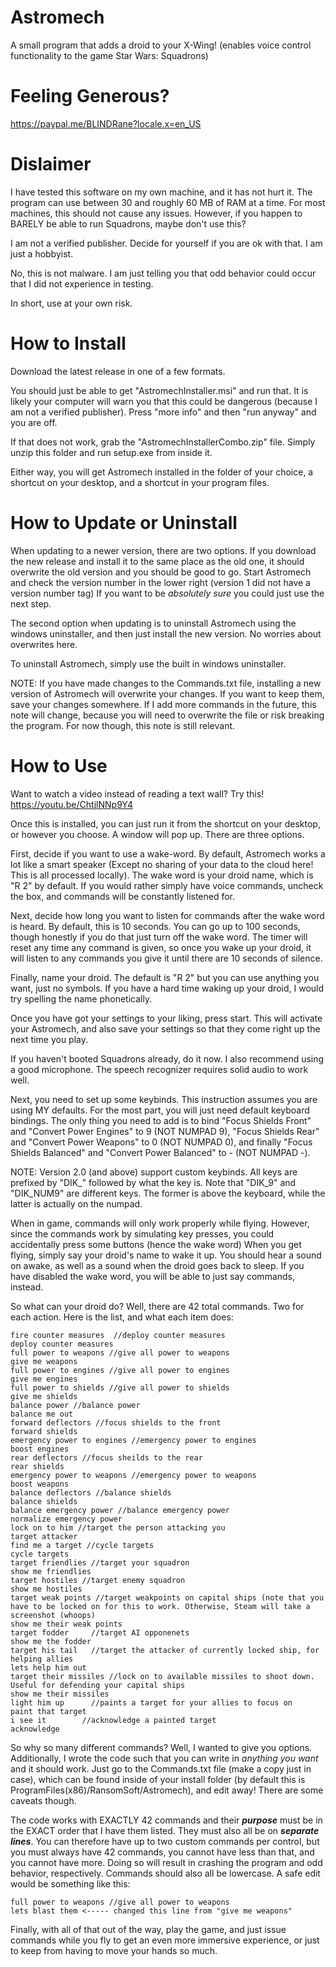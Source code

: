 # Astromech
A small program that adds a droid to your X-Wing!
(enables voice control functionality to the game Star Wars: Squadrons)

# Feeling Generous?

https://paypal.me/BLINDRane?locale.x=en_US

# Dislaimer

I have tested this software on my own machine, and it has not hurt it. The program can use between 30 and roughly 60 MB of RAM at a time. For most machines, this should not cause any issues. However, if you happen to BARELY be able to run Squadrons, maybe don't use this?

I am not a verified publisher. Decide for yourself if you are ok with that. I am just a hobbyist. 

No, this is not malware. I am just telling you that odd behavior could occur that I did not experience in testing. 

In short, use at your own risk. 

# How to Install

Download the latest release in one of a few formats.

You should just be able to get "AstromechInstaller.msi" and run that. It is likely your computer will warn you that this could be dangerous (because I am not a verified publisher). Press "more info" and then "run anyway" and you are off.

If that does not work, grab the "AstromechInstallerCombo.zip" file. Simply unzip this folder and run setup.exe from inside it.

Either way, you will get Astromech installed in the folder of your choice, a shortcut on your desktop, and a shortcut in your program files. 

# How to Update or Uninstall

When updating to a newer version, there are two options. If you download the new release and install it to the same place as the old one, it should overwrite the old version and you should be good to go. Start Astromech and check the version number in the lower right (version 1 did not have a version number tag) If you want to be *absolutely sure* you could just use the next step.

The second option when updating is to uninstall Astromech using the windows uninstaller, and then just install the new version. No worries about overwrites here. 

To uninstall Astromech, simply use the built in windows uninstaller. 

NOTE: If you have made changes to the Commands.txt file, installing a new version of Astromech will overwrite your changes. If you want to keep them, save your changes somewhere. If I add more commands in the future, this note will change, because you will need to overwrite the file or risk breaking the program. For now though, this note is still relevant. 

# How to Use
Want to watch a video instead of reading a text wall? Try this! 
https://youtu.be/ChtjlNNp9Y4

Once this is installed, you can just run it from the shortcut on your desktop, or however you choose. 
A window will pop up. There are three options. 

First, decide if you want to use a wake-word. By default, Astromech works a lot like a smart speaker (Except no sharing of your data to the cloud here! This is all processed locally). The wake word is your droid name, which is "R 2" by default. If you would rather simply have voice commands, uncheck the box, and commands will be constantly listened for. 

Next, decide how long you want to listen for commands after the wake word is heard. By default, this is 10 seconds. You can go up to 100 seconds, though honestly if you do that just turn off the wake word. The timer will reset any time any command is given, so once you wake up your droid, it will listen to any commands you give it until there are 10 seconds of silence. 

Finally, name your droid. The default is "R 2" but you can use anything you want, just no symbols. If you have a hard time waking up your droid, I would try spelling the name phonetically. 

Once you have got your settings to your liking, press start. This will activate your Astromech, and also save your settings so that they come right up the next time you play. 

If you haven't booted Squadrons already, do it now. I also recommend using a good microphone. The speech recognizer requires solid audio to work well. 

Next, you need to set up some keybinds. This instruction assumes you are using MY defaults. For the most part, you will just need default keyboard bindings. The only thing you need to add is to bind "Focus Shields Front" and "Convert Power Engines" to 9 (NOT NUMPAD 9), "Focus Shields Rear" and "Convert Power Weapons" to 0 (NOT NUMPAD 0), and finally "Focus Shields Balanced" and "Convert Power Balanced" to - (NOT NUMPAD -).  

NOTE: Version 2.0 (and above) support custom keybinds. All keys are prefixed by "DIK_" followed by what the key is. Note that "DIK_9" and "DIK_NUM9" are different keys. The former is above the keyboard, while the latter is actually on the numpad. 

When in game, commands will only work properly while flying. However, since the commands work by simulating key presses, you could accidentally press some buttons (hence the wake word) When you get flying, simply say your droid's name to wake it up. You should hear a sound on awake, as well as a sound when the droid goes back to sleep. If you have disabled the wake word, you will be able to just say commands, instead. 

So what can your droid do? Well, there are 42 total commands. Two for each action. Here is the list, and what each item does: 

```
fire counter measures  //deploy counter measures
deploy counter measures 
full power to weapons //give all power to weapons
give me weapons 
full power to engines //give all power to engines
give me engines
full power to shields //give all power to shields
give me shields
balance power //balance power
balance me out
forward deflectors //focus shields to the front
forward shields
emergency power to engines //emergency power to engines
boost engines
rear deflectors //focus sheilds to the rear
rear shields
emergency power to weapons //emergency power to weapons
boost weapons
balance deflectors //balance shields
balance shields
balance emergency power //balance emergency power
normalize emergency power
lock on to him //target the person attacking you
target attacker
find me a target //cycle targets
cycle targets
target friendlies //target your squadron
show me friendlies
target hostiles //target enemy squadron
show me hostiles
target weak points //target weakpoints on capital ships (note that you have to be locked on for this to work. Otherwise, Steam will take a screenshot (whoops)
show me their weak points 
target fodder     //target AI opponenets
show me the fodder
target his tail   //target the attacker of currently locked ship, for helping allies
lets help him out
target their missiles //lock on to available missiles to shoot down. Useful for defending your capital ships
show me their missiles
light him up      //paints a target for your allies to focus on
paint that target
i see it        //acknowledge a painted target
acknowledge
```
So why so many different commands? Well, I wanted to give you options. Additionally, I wrote the code such that you can write in *anything you want* and it should work. 
Just go to the Commands.txt file (make a copy just in case), which can be found inside of your install folder (by default this is ProgramFiles(x86)/RansomSoft/Astromech), and edit away! There are some caveats though.

The code works with EXACTLY 42 commands and their __*purpose*__ must be in the EXACT order that I have them listed. They must also all be on __*separate lines*__. You can therefore have up to two custom commands per control, but you must always have 42 commands, you cannot have less than that, and you cannot have more. Doing so will result in crashing the program and odd behavior, respectively. Commands should also all be lowercase. A safe edit would be something like this: 
```
full power to weapons //give all power to weapons
lets blast them <----- changed this line from "give me weapons"
```
Finally, with all of that out of the way, play the game, and just issue commands while you fly to get an even more immersive experience, or just to keep from having to move your hands so much. 
